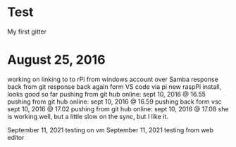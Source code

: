 # Test
My first gitter
# August 25, 2016
working on linking to to rPi
from windows account over Samba
response back from git 
response back again form  VS code via pi
new raspPi install, looks good so far
pushing from git hub online: sept 10, 2016 @ 16.55
pushing from git hub online: sept 10, 2016 @ 16.59
pushing back form vsc sept 10, 2016 @ 17.02
pushing from git hub online: sept 10, 2016 @ 17.08
she is working well, but a little slow on the sync, but I like it.

September 11, 2021 testing on vm
September 11, 2021 testing from web editor
